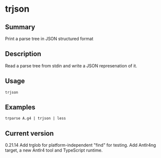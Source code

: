 # trjson

## Summary

Print a parse tree in JSON structured format

## Description

Read a parse tree from stdin and write a JSON represenation of it.

## Usage

    trjson

## Examples

    trparse A.g4 | trjson | less

## Current version

0.21.14 Add trglob for platform-independent "find" for testing. Add Antlr4ng target, a new Antlr4 tool and TypeScript runtime.
